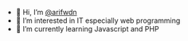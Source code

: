 - 👋 Hi, I’m [@arifwdn](https://instagram.com/arifwdn)
- 👀 I’m interested in IT especially web programming
- 🌱 I’m currently learning Javascript and PHP

<!---
arifwdn/arifwdn is a ✨ special ✨ repository because its `README.md` (this file) appears on your GitHub profile.
You can click the Preview link to take a look at your changes.
--->

